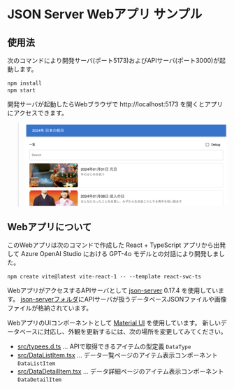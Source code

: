 # JSON Server Webアプリ サンプル

## 使用法

次のコマンドにより開発サーバ(ポート5173)およびAPIサーバ(ポート3000)が起動します。

```
npm install
npm start
```

開発サーバが起動したらWebブラウザで http://localhost:5173 を開くとアプリにアクセスできます。

> ![](doc/assets/ss1.png)

## Webアプリについて

このWebアプリは次のコマンドで作成した React + TypeScript アプリから出発して Azure OpenAI Studio における GPT-4o モデルとの対話により開発しました。

```
npm create vite@latest vite-react-1 -- --template react-swc-ts
```

WebアプリがアクセスするAPIサーバとして [json-server](https://github.com/typicode/json-server) 0.17.4 を使用しています。
[json-serverフォルダ](json-server)にAPIサーバが扱うデータベースJSONファイルや画像ファイルが格納されています。

WebアプリのUIコンポーネントとして [Material UI](https://mui.com) を使用しています。
新しいデータベースに対応し、外観を更新するには、次の場所を変更してみてください。
- [src/typees.d.ts](src/types.d.ts) ... APIで取得できるアイテムの型定義 `DataType`
- [src/DataListItem.tsx](src/DataListItem.tsx) ... データ一覧ページのアイテム表示コンポーネント `DataListItem`
- [src/DataDetailItem.tsx](src/DataDetailItem.tsx) ... データ詳細ページのアイテム表示コンポーネント `DataDetailItem`
